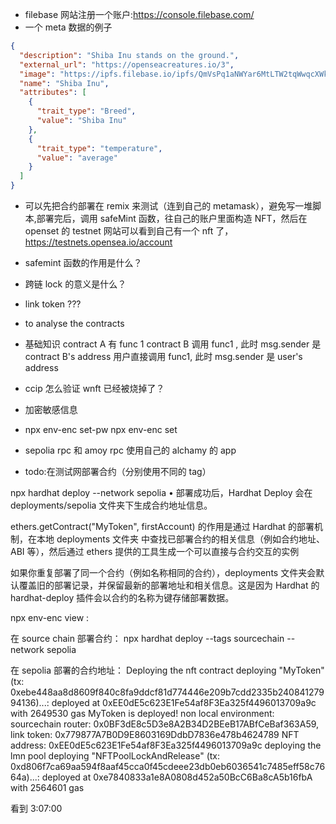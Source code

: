 - filebase 网站注册一个账户:https://console.filebase.com/
- 一个 meta 数据的例子

```json
{
  "description": "Shiba Inu stands on the ground.",
  "external_url": "https://openseacreatures.io/3",
  "image": "https://ipfs.filebase.io/ipfs/QmVsPq1aNWYar6MtLTW2tqWwqcXWkk8LG76LB11eQhRjgk",
  "name": "Shiba Inu",
  "attributes": [
    {
      "trait_type": "Breed",
      "value": "Shiba Inu"
    },
    {
      "trait_type": "temperature",
      "value": "average"
    }
  ]
}
```

- 可以先把合约部署在 remix 来测试（连到自己的 metamask），避免写一堆脚本,部署完后，调用 safeMint 函数，往自己的账户里面构造 NFT，然后在 openset 的 testnet 网站可以看到自己有一个 nft 了，https://testnets.opensea.io/account

- safemint 函数的作用是什么？
- 跨链 lock 的意义是什么？
- link token ???
- to analyse the contracts
- 基础知识
  contract A 有 func 1
  contract B 调用 func1 , 此时 msg.sender 是 contract B's address
  用户直接调用 func1, 此时 msg.sender 是 user's address

- ccip 怎么验证 wnft 已经被烧掉了？

- 加密敏感信息
- npx env-enc set-pw
  npx env-enc set

- sepolia rpc 和 amoy rpc 使用自己的 alchamy 的 app

- todo:在测试网部署合约（分别使用不同的 tag）

npx hardhat deploy --network sepolia
• 部署成功后，Hardhat Deploy 会在 deployments/sepolia 文件夹下生成合约地址信息。

ethers.getContract("MyToken", firstAccount) 的作用是通过 Hardhat 的部署机制，在本地 deployments 文件夹 中查找已部署合约的相关信息（例如合约地址、ABI 等），然后通过 ethers 提供的工具生成一个可以直接与合约交互的实例

如果你重复部署了同一个合约（例如名称相同的合约），deployments 文件夹会默认覆盖旧的部署记录，并保留最新的部署地址和相关信息。这是因为 Hardhat 的 hardhat-deploy 插件会以合约的名称为键存储部署数据。

npx env-enc view :

在 source chain 部署合约：
npx hardhat deploy --tags sourcechain --network sepolia

在 sepolia 部署的合约地址：
Deploying the nft contract
deploying "MyToken" (tx: 0xebe448aa8d8609f840c8fa9ddcf81d774446e209b7cdd2335b24084127994136)...: deployed at 0xEE0dE5c623E1Fe54af8F3Ea325f4496013709a9c with 2649530 gas
MyToken is deployed!
non local environment: sourcechain router: 0x0BF3dE8c5D3e8A2B34D2BEeB17ABfCeBaf363A59, link token: 0x779877A7B0D9E8603169DdbD7836e478b4624789
NFT address: 0xEE0dE5c623E1Fe54af8F3Ea325f4496013709a9c
deploying the lmn pool
deploying "NFTPoolLockAndRelease" (tx: 0xd806f7ca69aa594f8aaf45cca0f45cdeee23db0eb6036541c7485eff58c7664a)...: deployed at 0xe7840833a1e8A0808d452a50BcC6Ba8cA5b16fbA with 2564601 gas

看到 3:07:00
